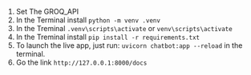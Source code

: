 1. Set The GROQ_API
2. In the Terminal install `python -m venv .venv`
3. In the Treminal `.venv\scripts\activate` or `venv\scripts\activate`
4. In the Treminal install `pip install -r requirements.txt`
5. To launch the live app, just run: `uvicorn chatbot:app --reload` in the terminal.
6. Go the link `http://127.0.0.1:8000/docs`
